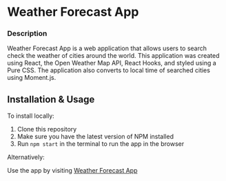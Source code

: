 # Weather Forecast App

### Description

Weather Forecast App is a web application that allows users to search check the weather of cities around the world. This application was created using React, the Open Weather Map API, React Hooks, and styled using a Pure CSS. The application also converts to local time of searched cities using Moment.js.

## Installation & Usage

To install locally:

1. Clone this repository
2. Make sure you have the latest version of NPM installed
3. Run `npm start` in the terminal to run the app in the browser

Alternatively:

Use the app by visiting [Weather Forecast App](https://my-weather-forecast-app.netlify.app/)